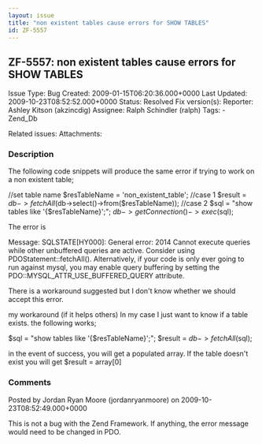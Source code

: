 ```yaml
---
layout: issue
title: "non existent tables cause errors for SHOW TABLES"
id: ZF-5557
---
```


ZF-5557: non existent tables cause errors for SHOW TABLES
---------------------------------------------------------

 Issue Type: Bug Created: 2009-01-15T06:20:36.000+0000 Last Updated: 2009-10-23T08:52:52.000+0000 Status: Resolved Fix version(s): 
 Reporter:  Ashley Kitson (akzincdig)  Assignee:  Ralph Schindler (ralph)  Tags: - Zend\_Db
 
 Related issues: 
 Attachments: 
### Description

The following code snippets will produce the same error if trying to work on a non existent table;

//set table name $resTableName = 'non\_existent\_table'; //case 1 $result = $db->fetchAll($db->select()->from($resTableName)); //case 2 $sql = "show tables like '{$resTableName}';"; $db->getConnection()->exec($sql);

The error is

Message: SQLSTATE[HY000]: General error: 2014 Cannot execute queries while other unbuffered queries are active. Consider using PDOStatement::fetchAll(). Alternatively, if your code is only ever going to run against mysql, you may enable query buffering by setting the PDO::MYSQL\_ATTR\_USE\_BUFFERED\_QUERY attribute.

There is a workaround suggested but I don't know whether we should accept this error.

my workaround (if it helps others) In my case I just want to know if a table exists. the following works;

$sql = "show tables like '{$resTableName}';"; $result = $db->fetchAll($sql);

in the event of success, you will get a populated array. If the table doesn't exist you will get $result = array[0]

 

 

### Comments

Posted by Jordan Ryan Moore (jordanryanmoore) on 2009-10-23T08:52:49.000+0000

This is not a bug with the Zend Framework. If anything, the error message would need to be changed in PDO.

 

 